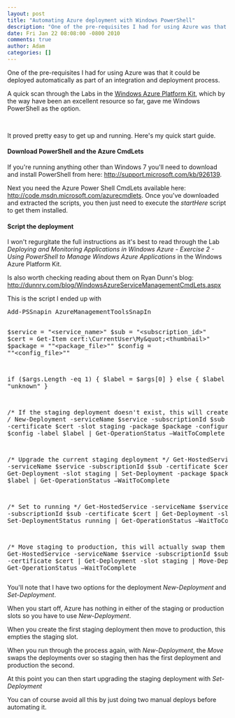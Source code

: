 ```yaml
---
layout: post
title: "Automating Azure deployment with Windows PowerShell"
description: "One of the pre-requisites I had for using Azure was that it could be deployed automatically as part of an integration and deployment process. A quick scan through the Labs in the Windows Azure Platform Kit, which by the way have been an excellent ..."
date: Fri Jan 22 08:08:00 -0800 2010
comments: true
author: Adam
categories: []
---
```


One of the pre-requisites I had for using Azure was that it could be deployed automatically as part of an integration and deployment process.

A quick scan through the Labs in the <a href="http://www.microsoft.com/downloads/details.aspx?FamilyID=413E88F8-5966-4A83-B309-53B7B77EDF78&amp;displaylang=en" target="_blank">Windows Azure Platform Kit</a>, which by the way have been an excellent resource so far, gave me Windows PowerShell as the option.

&nbsp;

It proved pretty easy to get up and running. Here's my quick start guide.

<h4>Download PowerShell and the Azure CmdLets</h4>
If you're running anything other than Windows 7 you'll need to download and install PowerShell from here: <a href="http://support.microsoft.com/kb/926139" target="_blank">http://support.microsoft.com/kb/926139</a>.

Next you need the Azure Power Shell CmdLets available here: <a href="http://code.msdn.microsoft.com/azurecmdlets" target="_blank">http://code.msdn.microsoft.com/azurecmdlets</a>. Once you've downloaded and extracted the scripts, you then just need to execute the <em>startHere</em> script to get them installed.

<h4>Script the deployment</h4>
I won't regurgitate the full instructions as it's best to read through the Lab <em>Deploying and Monitoring Applications in Windows Azure - Exercise 2 - Using PowerShell to Manage Windows Azure Applications</em> in the Windows Azure Platform Kit.

Is also worth checking reading about them on Ryan Dunn's blog: <a href="http://dunnry.com/blog/WindowsAzureServiceManagementCmdLets.aspx" target="_blank">http://dunnry.com/blog/WindowsAzureServiceManagementCmdLets.aspx</a>

This is the script I ended up with

<div class="CodeRay">
  <div class="code"><pre>Add-PSSnapin AzureManagementToolsSnapIn

$service = &quot;&lt;service_name&gt;&quot;
$sub = &quot;&lt;subscription_id&gt;&quot;
$cert = Get-Item cert:\CurrentUser\My\&quot;&lt;thumbnail&gt;&quot;
$package = &quot;&quot;&lt;package_file&gt;&quot;&quot;
$config = &quot;&quot;&lt;config_file&gt;&quot;&quot;

if ($args.Length -eq 1)
{
        $label = $args[0]
} 
else
{
        $label = &quot;unknown&quot;
}

/* 
    If the staging deployment doesn't exist, this will create it
*/
/*
New-Deployment -serviceName $service -subscriptionId $sub -certificate $cert -slot staging -package $package -configuration $config -label $label |
Get-OperationStatus –WaitToComplete
*/

/*
    Upgrade the current staging deployment
*/
Get-HostedService -serviceName $service -subscriptionId $sub -certificate $cert |
Get-Deployment -slot staging |
Set-Deployment -package $package -label $label |
Get-OperationStatus –WaitToComplete

/*
    Set to running
*/
Get-HostedService -serviceName $service -subscriptionId $sub -certificate $cert |
Get-Deployment -slot staging |
Set-DeploymentStatus running |
Get-OperationStatus –WaitToComplete

/*
    Move staging to production, this will actually swap them over
*/
Get-HostedService -serviceName $service -subscriptionId $sub -certificate $cert |
Get-Deployment -slot staging |
Move-Deployment |
Get-OperationStatus –WaitToComplete</pre></div>
</div>

You'll note that I have two options for the deployment <em>New-Deployment</em> and <em>Set-Deployment</em>.

When you start off, Azure has nothing in either of the staging or production slots so you have to use <em>New-Deployment</em>.

When you create the first staging deployment then move to production, this empties the staging slot.

When you run through the process again, with <em>New-Deployment</em>, the <em>Move</em> swaps the deployments over so staging then has the first deployment and production the second.

At this point you can then start upgrading the staging deployment with <em>Set-Deployment</em>

You can of course avoid all this by just doing two manual deploys before automating it.
